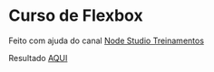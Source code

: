 # Curso de Flexbox

Feito com ajuda do canal [Node Studio Treinamentos](https://www.youtube.com/playlist?list=PLwXQLZ3FdTVGjLmjwfRc0Q9TA5U-PCWp4)

Resultado [AQUI](https://murilocostamartins.github.io/curso-flexbox/)
